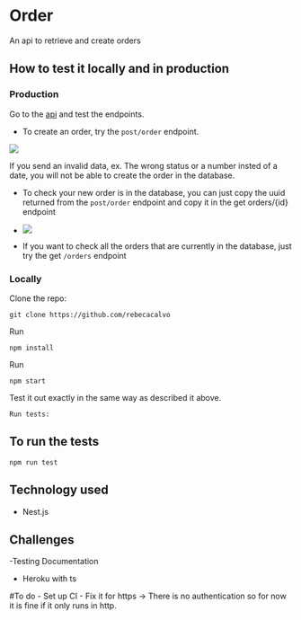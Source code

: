 # Order
An api to retrieve and create orders 

## How to test it locally and in production

### Production

Go to the [api](http://order-orkestro.herokuapp.com/api) and test the endpoints.
 - To create an order, try the ```post/order```  endpoint.
 
 ![](https://i.imgur.com/rwtAQ6H.png)
 
 If you send an invalid data, ex. The wrong status or a number insted of a date, you will not be able to create the order in the database.
 
 - To check your new order is in the database, you can just copy the uuid returned from the ```post/order``` endpoint and copy it in the get orders/{id} endpoint
 -  ![](https://i.imgur.com/KjosjGI.png)

- If you want to check all the orders that are currently in the database, just try the get ```/orders``` endpoint

### Locally

Clone the repo:

``` git clone https://github.com/rebecacalvo ```
    
Run

``` npm install ```

Run

``` npm start ```

Test it out exactly in the same way as described it above.
    
    Run tests:
## To run the tests

```npm run test```

## Technology used
   - Nest.js
## Challenges
-Testing Documentation
- Heroku with ts

#To do 
    - Set up CI
    - Fix it for https -> There is no authentication so for now it is fine if it only runs in http.
 
